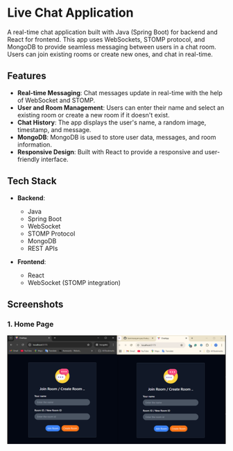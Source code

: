 # Live Chat Application

A real-time chat application built with Java (Spring Boot) for backend and React for frontend. This app uses WebSockets, STOMP protocol, and MongoDB to provide seamless messaging between users in a chat room. Users can join existing rooms or create new ones, and chat in real-time.

## Features

- **Real-time Messaging**: Chat messages update in real-time with the help of WebSocket and STOMP.
- **User and Room Management**: Users can enter their name and select an existing room or create a new room if it doesn't exist.
- **Chat History**: The app displays the user's name, a random image, timestamp, and message.
- **MongoDB**: MongoDB is used to store user data, messages, and room information.
- **Responsive Design**: Built with React to provide a responsive and user-friendly interface.

## Tech Stack

- **Backend**:
  - Java
  - Spring Boot
  - WebSocket
  - STOMP Protocol
  - MongoDB
  - REST APIs

- **Frontend**:
  - React
  - WebSocket (STOMP integration)
 
## Screenshots
### 1. Home Page
![Home Page](Screenshots/HomePage.png)
